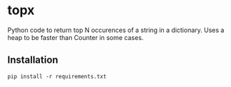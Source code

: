 # topx
Python code to return top N occurences of a string in a dictionary. Uses a heap to be faster than Counter in some cases.


## Installation
```
pip install -r requirements.txt
```
